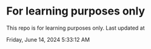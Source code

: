 # For learning purposes only
This repo is for learning purposes only.
Last updated at

Friday, June 14, 2024 5:33:12 AM

